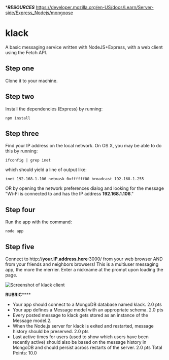 ************RESOURCES***********
https://developer.mozilla.org/en-US/docs/Learn/Server-side/Express_Nodejs/mongoose



# klack
A basic messaging service written with NodeJS+Express, with a web client using the Fetch API.

## Step one
Clone it to your machine.

## Step two
Install the dependencies (Express) by running:

    npm install

## Step three
Find your IP address on the local network. On OS X, you may be able to do this by running:

    ifconfig | grep inet
    
which should yield a line of output like:

    inet 192.168.1.106 netmask 0xffffff00 broadcast 192.168.1.255

OR by opening the network preferences dialog and looking for the message
"Wi-Fi is connected to <NETWORKNAME> and has the IP address **192.168.1.106**."

## Step four
Run the app with the command:

    node app

## Step five
Connect to http://**your.IP.address.here**:3000/ from your web browser AND from your friends and neighbors browsers!
This is a multiuser messaging app, the more the merrier.
Enter a nickname at the prompt upon loading the page.

![Screenshot of klack client](/screenshot-klack.png)


**********RUBRIC**************

* Your app should connect to a MongoDB database named klack. 2.0 pts
* Your app defines a Message model with an appropriate schema. 2.0 pts
* Every posted message to klack gets stored as an instance of the Message model.2.
* When the Node.js server for klack is exited and restarted, message history should be preserved. 2.0 pts
* Last active times for users (used to show which users have been recently active) should also be based on the message history in MongoDB and should persist across restarts of the server. 2.0 pts
Total Points: 10.0
